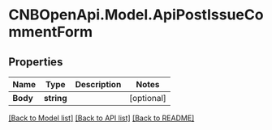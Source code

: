 # CNBOpenApi.Model.ApiPostIssueCommentForm

## Properties

Name | Type | Description | Notes
------------ | ------------- | ------------- | -------------
**Body** | **string** |  | [optional] 

[[Back to Model list]](../../README.md#documentation-for-models) [[Back to API list]](../../README.md#documentation-for-api-endpoints) [[Back to README]](../../README.md)


